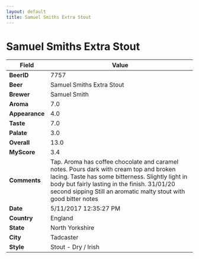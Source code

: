 ```yaml
---
layout: default
title: Samuel Smiths Extra Stout
---
```


# Samuel Smiths Extra Stout

| Field         | Value     |
|---------------|-----------|
| **BeerID** | 7757 |
| **Beer** | Samuel Smiths Extra Stout |
| **Brewer** | Samuel Smith |
| **Aroma** | 7.0 |
| **Appearance** | 4.0 |
| **Taste** | 7.0 |
| **Palate** | 3.0 |
| **Overall** | 13.0 |
| **MyScore** | 3.4 |
| **Comments** | Tap. Aroma has coffee chocolate and caramel notes. Pours dark with cream top and broken lacing. Taste has some bitterness. Slightly light in body but fairly lasting in the finish. 31/01/20 second sipping Still an aromatic malty stout with good bitter notes  |
| **Date** | 5/11/2017 12:35:27 PM |
| **Country** | England |
| **State** | North Yorkshire |
| **City** | Tadcaster |
| **Style** | Stout - Dry / Irish |
